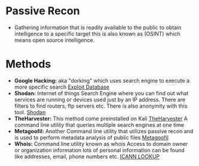 # Passive Recon

* Gathering information that is readily available to the public to obtain intelligence to a specific target this is also known as (OSINT) which means open source intelligence.



# Methods

* **Google Hacking:** aka "dorking" which uses search engine to execute a more specific search [Exploit Database](https://www.exploit-db.com/google-hacking-database)
* **Shodan:** Internet of things Search Engine where you can find out what services are running or devices used just by an IP address. There are filters to find routers, ftp servers etc. There is also anonymity with this tool. [Shodan](https://www.shodan.io/)
* **TheHarvester:** This method come preinstalled on Kali [TheHarvester](https://www.kali.org/tools/theharvester/) A command line utility that queries multiple search engines at one time
* **Metagoofil:** Another Command line utility that utilizes passive recon and is used to perform metadata analysis of public files [Metagoofil](https://www.kali.org/tools/metagoofil/)
* **Whois:** Command line utility known as whois Access to domain owner or organization information lots of personal information can be found like addresses, email, phone numbers etc. [ICANN LOOKUP](https://lookup.icann.org/en)

